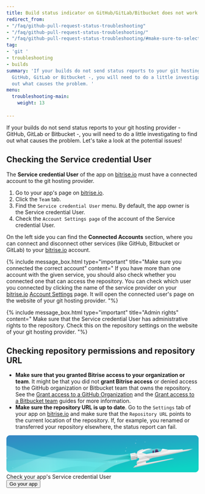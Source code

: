 ```yaml
---
title: Build status indicator on GitHub/GitLab/Bitbucket does not work
redirect_from:
- "/faq/github-pull-request-status-troubleshooting"
- "/faq/github-pull-request-status-troubleshooting/"
- "/faq/github-pull-request-status-troubleshooting/#make-sure-to-select-a-service-credential-user-who-has-a-connected-github-account"
tag:
- 'git '
- troubleshooting
- builds
summary: 'If your builds do not send status reports to your git hosting provider -
  GitHub, GitLab or Bitbucket -, you will need to do a little investigating to find
  out what causes the problem. '
menu:
  troubleshooting-main:
    weight: 13

---
```

If your builds do not send status reports to your git hosting provider - GitHub, GitLab or Bitbucket -, you will need to do a little investigating to find out what causes the problem. Let's take a look at the potential issues!

## Checking the Service credential User

The **Service credential User** of the app on [bitrise.io](https://www.bitrise.io)
must have a connected account to the git hosting provider.

1. Go to your app's page on [bitrise.io](https://www.bitrise.io).
2. Click the `Team` tab.
3. Find the `Service credential User` menu. By default, the app owner is the Service credential User.
4. Check the `Account Settings page` of the account of the Service credential User.

On the left side you can find the **Connected Accounts** section,
where you can connect and disconnect other services (like GitHub, Bitbucket or GitLab)
to your [bitrise.io](https://www.bitrise.io) account.

{% include message_box.html type="important" title="Make sure you connected the correct account" content=" If you have more than one account with the given service, you should also check whether you connected one that can access the repository. You can check which user you connected by clicking the name of the service provider on your [bitrise.io](https://www.bitrise.io) [Account Settings](https://www.bitrise.io/me/profile) page. It will open the connected user's page on the website of your git hosting provider. "%}

{% include message_box.html type="important" title="Admin rights" content=" Make sure that the Service credential User has administrative rights to the repository. Check this on the repository settings on the website of your git hosting provider. "%}

## Checking repository permissions and repository URL

* **Make sure that you granted Bitrise access to your organization or team**.
  It might be that you did not **grant Bitrise access** or denied access to the GitHub organization or Bitbucket team
  that owns the repository.
  See the
  [Grant access to a GitHub Organization](/faq/grant-access-to-github-organization) and the
  [Grant access to a Bitbucket team](/faq/grant-access-to-bitbucket-team) guides for more information.
* **Make sure the repository URL is up to date**.
  Go to the `Settings` tab of your app on [bitrise.io](https://www.bitrise.io)
  and make sure that the `Repository URL` points to the current location of the repository. If, for example, you renamed or transferred your repository elsewhere, the status report can fail.

<div class="banner">
	<img src="/assets/images/banner-bg-888x170.png" style="border: none;">
	<div class="deploy-text">Check your app's Service credential User</div>
	<a target="_blank" href="https://app.bitrise.io/dashboard/builds"><button class="button">Go your app</button></a>
</div>